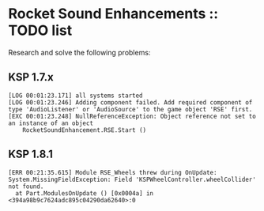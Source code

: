 # Rocket Sound Enhancements :: TODO list

Research and solve the following problems:

## KSP 1.7.x

```
[LOG 00:01:23.171] all systems started
[LOG 00:01:23.246] Adding component failed. Add required component of type 'AudioListener' or 'AudioSource' to the game object 'RSE' first.
[EXC 00:01:23.248] NullReferenceException: Object reference not set to an instance of an object
    RocketSoundEnhancement.RSE.Start ()
```

## KSP 1.8.1

```
[ERR 00:21:35.615] Module RSE_Wheels threw during OnUpdate: System.MissingFieldException: Field 'KSPWheelController.wheelCollider' not found.
  at Part.ModulesOnUpdate () [0x0004a] in <394a98b9c7624adc895c04290da62640>:0
```

